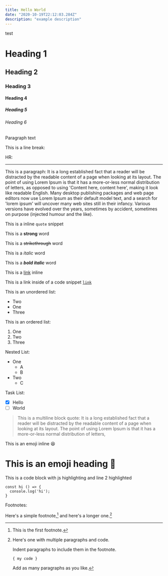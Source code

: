 ```yaml
---
title: Hello World
date: "2020-10-19T22:12:03.284Z"
description: "example description"
---
```


test

# Heading 1
## Heading 2
### Heading 3
#### Heading 4
##### Heading 5
###### Heading 6

Paragraph text

This is a line break:

HR:

---

This is a paragraph: It is a long established fact that a reader will be distracted by the readable content of a page when looking at its layout. The point of using Lorem Ipsum is that it has a more-or-less normal distribution of letters, as opposed to using 'Content here, content here', making it look like readable English. Many desktop publishing packages and web page editors now use Lorem Ipsum as their default model text, and a search for 'lorem ipsum' will uncover many web sites still in their infancy. Various versions have evolved over the years, sometimes by accident, sometimes on purpose (injected humour and the like).

This is a inline `quote` snippet

This is a **strong** word

This is a ~~strikethrough~~ word

This is a _italic_ word

This is a ***bold italic*** word

This is a [link](/#) inline

This is a link inside of a code snippet [`link`](/#)

This is an unordered list:

 - Two
 - One
 - Three


This is an ordered list:

 1. One
 2. Two
 3. Three

Nested List:

 - One
   * A
   * B
 - Two
   * C 

Task List:

 - [x] Hello
 - [ ] World

> This is a multiline block quote:
> It is a long established fact that a reader will be distracted by the readable content of a page when looking at its layout. 
> The point of using Lorem Ipsum is that it has a more-or-less normal distribution of letters,

This is an emoji inline 😆

# This is an emoji heading 🗿

This is a code block with js highlighting and line 2 highlighted

```javascript{2}
const hi () => {
  console.log('hi');
}
```

Footnotes:

Here's a simple footnote,[^1] and here's a longer one.[^bignote]

[^1]: This is the first footnote.

[^bignote]: Here's one with multiple paragraphs and code.

    Indent paragraphs to include them in the footnote.

    `{ my code }`

    Add as many paragraphs as you like.
